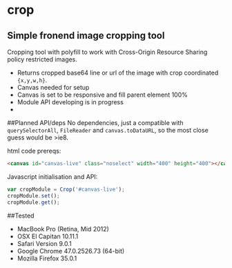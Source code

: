 # crop
## Simple fronend image cropping tool
Cropping tool with polyfill to work with Cross-Origin Resource Sharing policy restricted images.

- Returns cropped base64 line or url of the image with crop coordinated `{x,y,w,h}`.
- Canvas needed for setup
- Canvas is set to be responsive and fill parent element 100%
- Module API developing is in progress
-

##Planned API/deps
No dependencies, just a compatible with `querySelectorAll`, `FileReader` and `canvas.toDataURL`,
so the most close guess would be >ie8.

html code prereqs:

```html
<canvas id="canvas-live" class="noselect" width="400" height="400"></canvas>
```

Javascript initialisation and API:
```javascript
var cropModule = Crop('#canvas-live');
cropModule.set();
cropModule.get();
```

##Tested
- MacBook Pro (Retina, Mid 2012)
- OSX El Capitan 10.11.1
- Safari Version 9.0.1
- Google Chrome 47.0.2526.73 (64-bit)
- Mozilla Firefox 35.0.1
